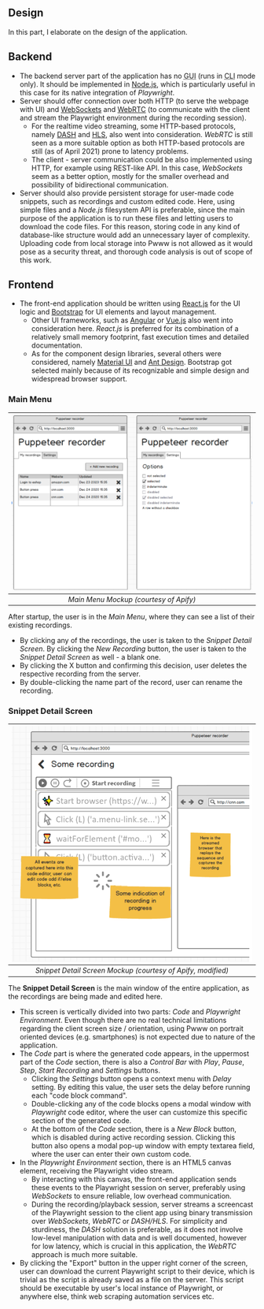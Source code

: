 ## Design
In this part, I elaborate on the design of the application. 

## Backend
- The backend server part of the application has no <abbr title="Graphical User Interface">GUI</abbr> (runs in <abbr title="Command Line Interface">CLI</abbr> mode only). It should be implemented in [Node.js](https://nodejs.org/), which is particularly useful in this case for its native integration of *Playwright*.
- Server should offer connection over both HTTP (to serve the webpage with UI) and [WebSockets](https://developer.mozilla.org/en-US/docs/Web/API/WebSockets_API) and [WebRTC](https://webrtc.org/) (to communicate with the client and stream the Playwright environment during the recording session).
    - For the realtime video streaming, some HTTP-based protocols, namely [DASH](https://dashif.org/) and [HLS](https://tools.ietf.org/html/rfc8216), also went into consideration. *WebRTC* is still seen as a more suitable option as both HTTP-based protocols are still (as of April 2021) prone to latency problems.
    - The client - server communication could be also implemented using HTTP, for example using REST-like API. In this case, *WebSockets* seem as a better option, mostly for the smaller overhead and possibility of bidirectional communication.
- Server should also provide persistent storage for user-made code snippets, such as recordings and custom edited code. Here, using simple files and a *Node.js* filesystem API is preferable, since the main purpose of the application is to run these files and letting users to download the code files. For this reason, storing code in any kind of database-like structure would add an unnecessary layer of complexity. Uploading code from local storage into Pwww is not allowed as it would pose as a security threat, and thorough code analysis is out of scope of this work.

## Frontend
- The front-end application should be written using [React.js](https://reactjs.org/) for the UI logic and [Bootstrap](https://getbootstrap.com/) for UI elements and layout management.
    - Other UI frameworks, such as [Angular](https://angular.io/) or [Vue.js](https://vuejs.org/) also went into consideration here. *React.js* is preferred for its combination of a relatively small memory footprint, fast execution times and detailed documentation.
    - As for the component design libraries, several others were considered, namely [Material UI](https://material-ui.com/) and [Ant Design](https://ant.design/docs/react/introduce). Bootstrap got selected mainly because of its recognizable and simple design and widespread browser support.
     
### Main Menu
| ![Main Menu Mockup (courtesy of Apify)](./img/menu_design.png) | 
|:--:| 
| *Main Menu Mockup (courtesy of Apify)* |

After startup, the user is in the *Main Menu*, where they can see a list of their existing recordings. 
- By clicking any of the recordings, the user is taken to the *Snippet Detail Screen*. By clicking the *New Recording* button, the user is taken to the *Snippet Detail Screen* as well - a blank one.
- By clicking the X button and confirming this decision, user deletes the respective recording from the server.
- By double-clicking the name part of the record, user can rename the recording.

### Snippet Detail Screen
| ![Snippet Detail Screen Mockup (courtesy of Apify, modified)](./img/recording_design.png) | 
|:--:| 
| *Snippet Detail Screen Mockup (courtesy of Apify, modified)* |

The **Snippet Detail Screen** is the main window of the entire application, as the recordings are being made and edited here.
- This screen is vertically divided into two parts: *Code* and *Playwright Environment*. Even though there are no real technical limitations regarding the client screen size / orientation, using Pwww on portrait oriented devices (e.g. smartphones) is not expected due to nature of the application.
- The *Code* part is where the generated code appears, in the uppermost part of the *Code* section, there is also a *Control Bar* with *Play*, *Pause*, *Step*, *Start Recording* and *Settings* buttons. 
    - Clicking the *Settings* button opens a context menu with *Delay* setting. By editing this value, the user sets the delay before running each "code block command". 
    - Double-clicking any of the code blocks opens a modal window with *Playwright* code editor, where the user can customize this specific section of the generated code.
    - At the bottom of the *Code* section, there is a *New Block* button, which is disabled during active recording session. Clicking this button also opens a modal pop-up window with empty textarea field, where the user can enter their own custom code.
- In the *Playwright Environment* section, there is an HTML5 canvas element, receiving the Playwright video stream. 
    - By interacting with this canvas, the front-end application sends these events to the Playwright session on server, preferably using *WebSockets* to ensure reliable, low overhead communication.
    - During the recording/playback session, server streams a screencast of the Playwright session to the client app using binary transmission over *WebSockets*, *WebRTC* or *DASH/HLS*. For simplicity and sturdiness, the *DASH* solution is preferable, as it does not involve low-level manipulation with data and is well documented, however for low latency, which is crucial in this application, the *WebRTC* approach is much more suitable. 
- By clicking the "Export" button in the upper right corner of the screen, user can download the current Playwright script to their device, which is trivial as the script is already saved as a file on the server. This script should be executable by user's local instance of Playwright, or anywhere else, think web scraping automation services etc.